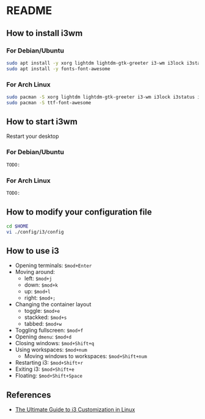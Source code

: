 # README

## How to install i3wm

### For Debian/Ubuntu

```bash
sudo apt install -y xorg lightdm lightdm-gtk-greeter i3-wm i3lock i3status i3blocks dmenu terminator xrandr feh
sudo apt install -y fonts-font-awesome
```

### For Arch Linux

```bash
sudo pacman -S xorg lightdm lightdm-gtk-greeter i3-wm i3lock i3status i3blocks dmenu terminator xrandr feh
sudo pacman -S ttf-font-awesome
```

## How to start i3wm

Restart your desktop

### For Debian/Ubuntu

```bash
TODO:
```

### For Arch Linux

```bash
TODO:
```

## How to modify your configuration file

```bash
cd $HOME
vi ./config/i3/config

```

## How to use i3

- Opening terminals: `$mod+Enter`
- Moving around:
  - left: `$mod+j`
  - down: `$mod+k`
  - up: `$mod+l`
  - right: `$mod+;`
- Changing the container layout
  - toggle: `$mod+e`
  - stackked: `$mod+s` 
  - tabbed: `$mod+w`
- Toggling fullscreen: `$mod+f`
- Opening `dmenu`: `$mod+d`
- Closing windows: `$mod+Shift+q`
- Using workspaces: `$mod+num`
  - Moving windows to workspaces: `$mod+Shift+num`
- Restarting i3: `$mod+Shift+r`
- Exiting i3: `$mod+Shift+e`
- Floating: `$mod+Shift+Space`

## References

- [The Ultimate Guide to i3 Customization in Linux](https://itsfoss.com/i3-customization/)
